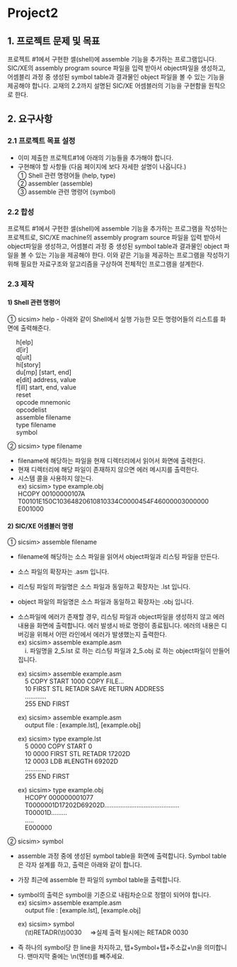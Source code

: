 # Project2

## 1. 프로젝트 문제 및 목표
프로젝트 #1에서 구현한 셀(shell)에 assemble 기능을 추가하는 프로그램입니다. SIC/XE의 assembly program source 파일을 입력 받아서 object파일을 생성하고, 어셈블리 과정 중 생성된 symbol table과 결과물인 object 파일을 볼 수 있는 기능을 제공해야 합니다. 교재의 2.2까지 설명된 SIC/XE 어셈블러의 기능을 구현함을 원칙으로 한다.

## 2. 요구사항
### 2.1 프로젝트 목표 설정
- 이미 제출한 프로젝트#1에 아래의 기능들을 추가해야 합니다.  
- 구현해야 할 사항들 (다음 페이지에 보다 자세한 설명이 나옵니다.)  
① Shell 관련 명령어들 (help, type)  
② assembler (assemble)  
③ assemble 관련 명령어 (symbol)  

### 2.2 합성
프로젝트 #1에서 구현한 셀(shell)에 assemble 기능을 추가하는 프로그램을 작성하는 프로젝트로, SIC/XE machine의 assembly program source 파일을 입력 받아서 object파일을 생성하고, 어셈블리 과정 중 생성된 symbol table과 결과물인 object 파일을 볼 수 있는 기능을 제공해야 한다. 이와 같은 기능을 제공하는 프로그램을 작성하기 위해 필요한 자료구조와 알고리즘을 구상하여 전체적인 프로그램을 설계한다.  

### 2.3 제작
#### 1) Shell 관련 명령어  
① sicsim> help - 아래와 같이 Shell에서 실행 가능한 모든 명령어들의 리스트를 화면에 출력해준다.  
  
&nbsp;&nbsp;&nbsp;&nbsp;&nbsp;h[elp]  
&nbsp;&nbsp;&nbsp;&nbsp;&nbsp;d[ir]  
&nbsp;&nbsp;&nbsp;&nbsp;&nbsp;q[uit]  
&nbsp;&nbsp;&nbsp;&nbsp;&nbsp;hi[story]  
&nbsp;&nbsp;&nbsp;&nbsp;&nbsp;du[mp] [start, end]  
&nbsp;&nbsp;&nbsp;&nbsp;&nbsp;e[dit] address, value  
&nbsp;&nbsp;&nbsp;&nbsp;&nbsp;f[ill] start, end, value  
&nbsp;&nbsp;&nbsp;&nbsp;&nbsp;reset  
&nbsp;&nbsp;&nbsp;&nbsp;&nbsp;opcode mnemonic  
&nbsp;&nbsp;&nbsp;&nbsp;&nbsp;opcodelist  
&nbsp;&nbsp;&nbsp;&nbsp;&nbsp;assemble filename  
&nbsp;&nbsp;&nbsp;&nbsp;&nbsp;type filename  
&nbsp;&nbsp;&nbsp;&nbsp;&nbsp;symbol  
  
② sicsim> type filename  
- filename에 해당하는 파일을 현재 디렉터리에서 읽어서 화면에 출력한다.  
- 현재 디렉터리에 해당 파일이 존재하지 않으면 에러 메시지를 출력한다.  
- 시스템 콜을 사용하지 않는다.  
  ex) sicsim> type example.obj  
  HCOPY 00100000107A  
  T00101E150C10364820610810334C0000454F46000003000000  
  E001000  
  
#### 2) SIC/XE 어셈블러 명령  
① sicsim> assemble filename  
- filename에 해당하는 소스 파일을 읽어서 object파일과 리스팅 파일을 만든다.  
- 소스 파일의 확장자는 .asm 입니다.  
- 리스팅 파일의 파일명은 소스 파일과 동일하고 확장자는 .lst 입니다.  
- object 파일의 파일명은 소스 파일과 동일하고 확장자는 .obj 입니다.  
- 소스파일에 에러가 존재할 경우, 리스팅 파일과 object파일을 생성하지 않고 에러 내용을 화면에 출력합니다. 에러 발생시 바로 명령이 종료됩니다. 에러의 내용은 디버깅을 위해서 어떤 라인에서 에러가 발생했는지 출력한다.  
  ex) sicsim> assemble example.asm  
  &nbsp;&nbsp;&nbsp;&nbsp;i. 파일명을 2_5.lst 로 하는 리스팅 파일과 2_5.obj 로 하는 object파일이 만들어집니다.  
  
  ex) sicsim> assemble example.asm  
  &nbsp;&nbsp;&nbsp;&nbsp;5 COPY START 1000 COPY FILE…  
  &nbsp;&nbsp;&nbsp;&nbsp;10 FIRST STL RETADR SAVE RETURN ADDRESS  
  &nbsp;&nbsp;&nbsp;&nbsp;…………  
  &nbsp;&nbsp;&nbsp;&nbsp;255 END FIRST  
  
  ex) sicsim> assemble example.asm  
  &nbsp;&nbsp;&nbsp;&nbsp;output file : [example.lst], [example.obj]  
  
  ex) sicsim> type example.lst  
  &nbsp;&nbsp;&nbsp;&nbsp;5 0000 COPY START 0  
  &nbsp;&nbsp;&nbsp;&nbsp;10 0000 FIRST STL RETADR 17202D  
  &nbsp;&nbsp;&nbsp;&nbsp;12 0003 LDB #LENGTH 69202D  
  &nbsp;&nbsp;&nbsp;&nbsp;…………  
  &nbsp;&nbsp;&nbsp;&nbsp;255 END FIRST  
  
  ex) sicsim> type example.obj  
  &nbsp;&nbsp;&nbsp;&nbsp;HCOPY 000000001077  
  &nbsp;&nbsp;&nbsp;&nbsp;T0000001D17202D69202D……………………………………  
  &nbsp;&nbsp;&nbsp;&nbsp;T00001D………  
  &nbsp;&nbsp;&nbsp;&nbsp;…..  
  &nbsp;&nbsp;&nbsp;&nbsp;E000000  
  
② sicsim> symbol
- assemble 과정 중에 생성된 symbol table을 화면에 출력합니다. Symbol table은 각자 설계를 하고, 출력은 아래와 같이 합니다.  
- 가장 최근에 assemble 한 파일의 symbol table을 출력합니다.  
- symbol의 출력은 symbol을 기준으로 내림차순으로 정렬이 되어야 합니다.  
  ex) sicsim> assemble example.asm  
  &nbsp;&nbsp;&nbsp;&nbsp;output file : [example.lst], [example.obj]  
  
  ex) sicsim> symbol  
  &nbsp;&nbsp;&nbsp;&nbsp;(\t)RETADR(\t)0030 
  &nbsp;&nbsp;&nbsp;&nbsp;=>실제 출력 될시에는 RETADR 0030
- 즉 하나의 symbol당 한 line을 차지하고, 탭+Symbol+탭+주소값+\n을 의미합니다. 맨마지막 줄에는 \n(엔터)를 빼주세요.
